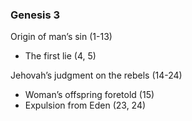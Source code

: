 ### Genesis 3

Origin of man’s sin (1-13)
- The first lie (4, 5)

Jehovah’s judgment on the rebels (14-24)
- Woman’s offspring foretold (15)
- Expulsion from Eden (23, 24)
